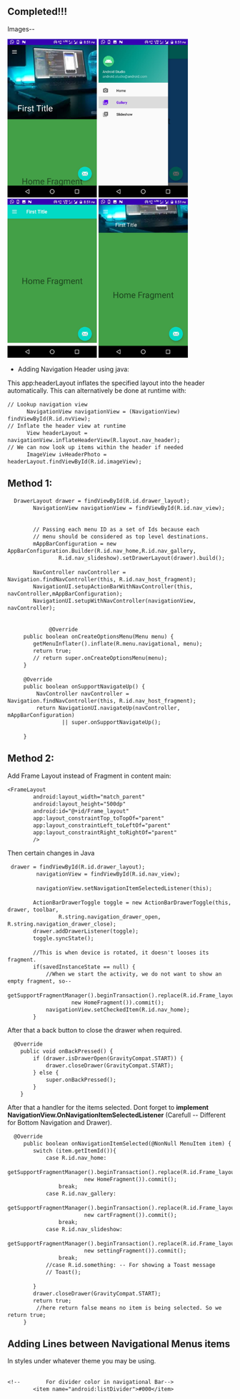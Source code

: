   ## Completed!!!
  Images--
  
  <kbd><img src="images/oe.jpeg" width=200></kbd>   <kbd><img src="images/two.jpeg" width=200></kbd> <kbd><img src="images/three.jpeg" width=200></kbd>  <kbd><img src="images/four.jpeg" width=200></kbd>
  
  
  * Adding Navigation Header using java:
  
  This app:headerLayout inflates the specified layout into the header automatically. This can alternatively be done at runtime with:
  ```
  // Lookup navigation view
        NavigationView navigationView = (NavigationView) findViewById(R.id.nvView);
  // Inflate the header view at runtime
        View headerLayout = navigationView.inflateHeaderView(R.layout.nav_header);
  // We can now look up items within the header if needed
        ImageView ivHeaderPhoto = headerLayout.findViewById(R.id.imageView);
```


## Method 1:

```
  DrawerLayout drawer = findViewById(R.id.drawer_layout);
        NavigationView navigationView = findViewById(R.id.nav_view);


        // Passing each menu ID as a set of Ids because each
        // menu should be considered as top level destinations.
        mAppBarConfiguration = new AppBarConfiguration.Builder(R.id.nav_home,R.id.nav_gallery,
                R.id.nav_slideshow).setDrawerLayout(drawer).build();

        NavController navController = Navigation.findNavController(this, R.id.nav_host_fragment);
        NavigationUI.setupActionBarWithNavController(this, navController,mAppBarConfiguration);
        NavigationUI.setupWithNavController(navigationView, navController);
        
        
             @Override
     public boolean onCreateOptionsMenu(Menu menu) {
        getMenuInflater().inflate(R.menu.navigational, menu);
        return true;
        // return super.onCreateOptionsMenu(menu);
     }

     @Override
     public boolean onSupportNavigateUp() {
         NavController navController = Navigation.findNavController(this, R.id.nav_host_fragment);
         return NavigationUI.navigateUp(navController, mAppBarConfiguration)
                 || super.onSupportNavigateUp();

     }
```

## Method 2:

Add Frame Layout instead of Fragment in content main:
```
<FrameLayout
        android:layout_width="match_parent"
        android:layout_height="500dp"
        android:id="@+id/Frame_layout"
        app:layout_constraintTop_toTopOf="parent"
        app:layout_constraintLeft_toLeftOf="parent"
        app:layout_constraintRight_toRightOf="parent"
        />
```
Then certain changes in Java
```
 drawer = findViewById(R.id.drawer_layout);
         navigationView = findViewById(R.id.nav_view);

         navigationView.setNavigationItemSelectedListener(this);

        ActionBarDrawerToggle toggle = new ActionBarDrawerToggle(this, drawer, toolbar,
                R.string.navigation_drawer_open, R.string.navigation_drawer_close);
        drawer.addDrawerListener(toggle);
        toggle.syncState();

        //This is when device is rotated, it doesn't looses its fragment.
        if(savedInstanceState == null) {
            //When we start the activity, we do not want to show an empty fragment, so--
            getSupportFragmentManager().beginTransaction().replace(R.id.Frame_layout,
                    new HomeFragment()).commit();
            navigationView.setCheckedItem(R.id.nav_home);
        }
 ```
 After that a back button to close the drawer when required.
 ```
   @Override
     public void onBackPressed() {
         if (drawer.isDrawerOpen(GravityCompat.START)) {
             drawer.closeDrawer(GravityCompat.START);
         } else {
             super.onBackPressed();
         }
     }
```
After that a handler for the items selected.
Dont forget to **implement NavigationView.OnNavigationItemSelectedListener** (Carefull -- Different for Bottom Navigation and Drawer).
```
  @Override
     public boolean onNavigationItemSelected(@NonNull MenuItem item) {
        switch (item.getItemId()){
            case R.id.nav_home:
                getSupportFragmentManager().beginTransaction().replace(R.id.Frame_layout,
                        new HomeFragment()).commit();
                break;
            case R.id.nav_gallery:
                getSupportFragmentManager().beginTransaction().replace(R.id.Frame_layout,
                        new cartFragment()).commit();
                break;
            case R.id.nav_slideshow:
                getSupportFragmentManager().beginTransaction().replace(R.id.Frame_layout,
                        new settingFragment()).commit();
                break;
            //case R.id.something: -- For showing a Toast message
            // Toast();

        }
        drawer.closeDrawer(GravityCompat.START);
        return true;
         //here return false means no item is being selected. So we return true;
     }
```

## Adding Lines between Navigational Menus items
In styles under whatever theme you may be using.

```

<!--        For divider color in navigational Bar-->
        <item name="android:listDivider">#000</item>
        
```
        
